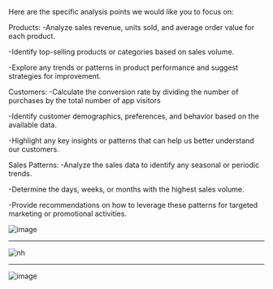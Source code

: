 Here are the specific analysis points we would like you to focus on:

Products:
-Analyze sales revenue, units sold, and average order value for each product.

-Identify top-selling products or categories based on sales volume.

-Explore any trends or patterns in product performance and suggest strategies for improvement.

Customers:
-Calculate the conversion rate by dividing the number of purchases by the total number of app visitors

-Identify customer demographics, preferences, and behavior based on the available data.

-Highlight any key insights or patterns that can help us better understand our customers.

Sales Patterns:
-Analyze the sales data to identify any seasonal or periodic trends.

-Determine the days, weeks, or months with the highest sales volume.

-Provide recommendations on how to leverage these patterns for targeted marketing or promotional activities.

![image](https://github.com/AlaaElnakeeb81536/Ecommerce-Dashboard-Using-PowerPI/assets/103367236/c84e206d-1188-491d-b04b-1f0cec750ecb)
*******************************************************
![nh](https://github.com/AlaaElnakeeb81536/Ecommerce-Dashboard-Using-PowerPI/assets/103367236/611bd88b-5300-4622-aae8-023568d0cf4b)
*************************************************************
![image](https://github.com/AlaaElnakeeb81536/Ecommerce-Dashboard-Using-PowerPI/assets/103367236/64af82b0-45f0-4ec1-99c3-44d0a4b6ee55)



